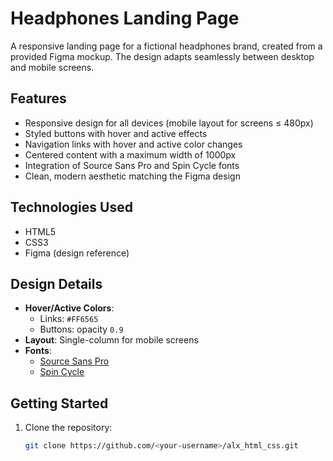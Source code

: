 # Headphones Landing Page

A responsive landing page for a fictional headphones brand, created from a provided Figma mockup. The design adapts seamlessly between desktop and mobile screens.

## Features

- Responsive design for all devices (mobile layout for screens ≤ 480px)
- Styled buttons with hover and active effects
- Navigation links with hover and active color changes
- Centered content with a maximum width of 1000px
- Integration of Source Sans Pro and Spin Cycle fonts
- Clean, modern aesthetic matching the Figma design

## Technologies Used

- HTML5
- CSS3
- Figma (design reference)

## Design Details

- **Hover/Active Colors**:  
  - Links: `#FF6565`  
  - Buttons: opacity `0.9`
- **Layout**: Single-column for mobile screens
- **Fonts**:  
  - [Source Sans Pro](https://fonts.google.com/specimen/Source+Sans+Pro)  
  - [Spin Cycle](https://www.fonts.com/font/esselte-corporation/spin-cycle-ot)

## Getting Started

1. Clone the repository:
   ```bash
   git clone https://github.com/<your-username>/alx_html_css.git
